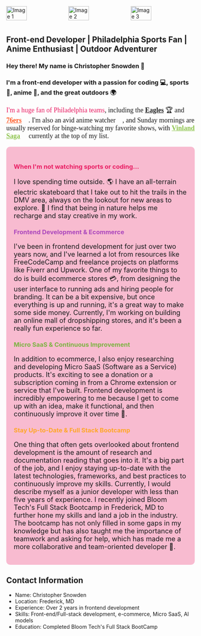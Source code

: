 <div style="display: flex; width: 100%; justify-items: center; flex-wrap: no-wrap;">
  <img src="https://imgs.search.brave.com/CbKrv8h6N0MyGPW0YXeMn7rzBDFbEdBJHX2C1oWzZvs/rs:fit:713:225:1/g:ce/aHR0cHM6Ly90c2Uz/Lm1tLmJpbmcubmV0/L3RoP2lkPU9JUC5s/eFFadTd4RWtLVjEw/SENaeG1BdWVRSGFF/NyZwaWQ9QXBp" alt="Image 1" style="width: 33%; height: auto; object-fit: cover;">
  <img src="https://imgs.search.brave.com/UIEp_lfQMY-bVLzjygLdu875AaOLhmOBf63vjr9My78/rs:fit:632:225:1/g:ce/aHR0cHM6Ly90c2Ux/Lm1tLmJpbmcubmV0/L3RoP2lkPU9JUC5l/SndNSHN1Vmd1RGRy/NDZ2ZDJBMjR3SGFG/aiZwaWQ9QXBp" alt="Image 2" style="width: 33%; height: auto; object-fit: cover;">
  <img src="https://imgs.search.brave.com/tnCHY8oQB1-JZjTjE_g9dId0B95f-ClqGvOdiacLgmE/rs:fit:538:225:1/g:ce/aHR0cHM6Ly90c2Ux/Lm1tLmJpbmcubmV0/L3RoP2lkPU9JUC5T/c3VyOFZHR3JCY0E5/a0x2SGpmeUV3SGFH/aCZwaWQ9QXBp" alt="Image 3" style="width: 33%; height: auto; object-fit: cover;">
</div>

<h1 style="text-align: center;>"I left in love, in laughter, and in truth, and wherever truth, love and laughter abide, I am there in spirit." - Bill Hicks</h1>

<h2> Front-end Developer | Philadelphia Sports Fan | Anime Enthusiast | Outdoor Adventurer  </h2>


<h3>Hey there! My name is Christopher Snowden 👋<h3> 
  
<h3> I'm a front-end developer with a passion for coding &#x1F4BB;, sports &#x1F3C0;, anime &#x1F97D;, and the great outdoors &#x1F30D; </h3>

  
<p style="font-family: 'Comic Sans MS', cursive; font-size: 18px;">
  <span style="color: #e91e63;">I'm a huge fan of Philadelphia teams</span>,
  including the <span style="text-decoration: underline; font-weight: bold; color: #212121;">Eagles</span> &#x1F3C6;
  and <span style="text-decoration: underline; font-weight: bold; color: #ff5722;">76ers</span> &#x1F3C0;.
  I'm also an avid anime watcher &#x1F409;, and Sunday mornings are usually reserved for binge-watching my favorite shows,
  with <span style="text-decoration: underline; font-weight: bold; color: #8bc34a;">Vinland Saga</span> &#x1F40D;
  currently at the top of my list.
</p>

<div style="background-color: #f8bbd0; padding: 20px; border-radius: 10px;">
  <h3 style="color: #e91e63;">When I'm not watching sports or coding...</h3>
  <p style="font-size: 18px;">
    I love spending time outside. &#x1F30E; I have an all-terrain electric skateboard that I take out to hit the trails in
    the DMV area, always on the lookout for new areas to explore. &#x1F6F6; I find that being in nature helps me
    recharge and stay creative in my work.
  </p>
  
  <h3 style="color: #ab47bc;">Frontend Development & Ecommerce</h3>
  <p style="font-size: 18px;">
    I've been in frontend development for just over two years now, and I've learned a lot from resources like
    FreeCodeCamp and freelance projects on platforms like Fiverr and Upwork. One of my favorite things to do is build
    ecommerce stores &#x1F4B3;, from designing the user interface to running ads and hiring people for branding. It can
    be a bit expensive, but once everything is up and running, it's a great way to make some side money. Currently,
    I'm working on building an online mall of dropshipping stores, and it's been a really fun experience so far.
  </p>
  
  <h3 style="color: #7cb342;">Micro SaaS & Continuous Improvement</h3>
  <p style="font-size: 18px;">
    In addition to ecommerce, I also enjoy researching and developing Micro SaaS (Software as a Service) products.
    It's exciting to see a donation or a subscription coming in from a Chrome extension or service that I've built. 
    Frontend development is incredibly empowering to me because I get to come up with an idea, make it functional,
    and then continuously improve it over time &#x1F4D7;.
  </p>
  
  <h3 style="color: #ffa726;">Stay Up-to-Date & Full Stack Bootcamp</h3>
  <p style="font-size: 18px;">
    One thing that often gets overlooked about frontend development is the amount of research and documentation reading
    that goes into it. It's a big part of the job, and I enjoy staying up-to-date with the latest technologies,
    frameworks, and best practices to continuously improve my skills. Currently, I would describe myself as a junior
    developer with less than five years of experience. I recently joined Bloom Tech's Full Stack Bootcamp in Frederick,
    MD to further hone my skills and land a job in the industry. The bootcamp has not only filled in some gaps in my
    knowledge but has also taught me the importance of teamwork and asking for help, which has made me a more
    collaborative and team-oriented developer &#x1F64C;.
  </p>
</div>
  
<h2>Contact Information</h2>
  <ul>
    <li>Name: Christopher Snowden</li>
    <li>Location: Frederick, MD</li>
    <li>Experience: Over 2 years in frontend development</li>
    <li>Skills: Front-end/Full-stack development, e-commerce, Micro SaaS, AI models</li>
    <li>Education: Completed Bloom Tech's Full Stack BootCamp</li>
  </ul>

